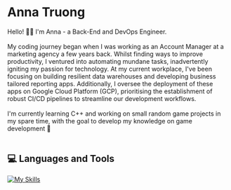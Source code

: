 <h1>Anna Truong </h1>
<p>Hello! 👋🏻 I'm Anna - a Back-End and DevOps Engineer.<br><br>
My coding journey began when I was working as an Account Manager at a marketing agency a few years back. Whilst finding ways to improve productivity, I ventured into automating mundane tasks, inadvertently igniting my passion for technology. At my current workplace, I've been focusing on building resilient data warehouses and developing business tailored reporting apps. Additionally, I oversee the deployment of these apps on Google Cloud Platform (GCP), prioritising the establishment of robust CI/CD pipelines to streamline our development workflows.<br><br>
I'm currently learning C++ and working on small random game projects in my spare time, with the goal to develop my knowledge on game development 👾<br><br>
</p>

<h2>💻 Languages and Tools</h2>

[![My Skills](https://skillicons.dev/icons?i=js,nodejs,ts,html,css,bootstrap,prisma,jest,postman,gcp,git)](https://skillicons.dev)

